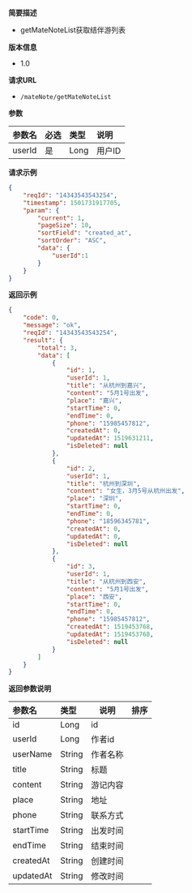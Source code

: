 **简要描述** 
- getMateNoteList获取结伴游列表

**版本信息**
- 1.0

**请求URL** 
- `/mateNote/getMateNoteList `

**参数** 

|参数名|必选|类型|说明|
|:---- |:---   |:---|:----- |
|userId |是 | Long | 用户ID |


**请求示例**

```JSON
{
	"reqId": "14343543543254",
	"timestamp": 1501731917705,
	"param": {
		"current": 1,
		"pageSize": 10,
		"sortField": "created_at",
		"sortOrder": "ASC",
		"data": {
			"userId":1
		}
	}
}
```



 **返回示例**

```JSON
{
    "code": 0,
    "message": "ok",
    "reqId": "14343543543254",
    "result": {
        "total": 3,
        "data": [
            {
                "id": 1,
                "userId": 1,
                "title": "从杭州到嘉兴",
                "content": "5月1号出发",
                "place": "嘉兴",
                "startTime": 0,
                "endTime": 0,
                "phone": "15985457812",
                "createdAt": 0,
                "updatedAt": 1519631211,
                "isDeleted": null
            },
            {
                "id": 2,
                "userId": 1,
                "title": "杭州到深圳",
                "content": "女生，3月5号从杭州出发",
                "place": "深圳",
                "startTime": 0,
                "endTime": 0,
                "phone": "18596345781",
                "createdAt": 0,
                "updatedAt": 0,
                "isDeleted": null
            },
            {
                "id": 3,
                "userId": 1,
                "title": "从杭州到西安",
                "content": "5月1号出发",
                "place": "西安",
                "startTime": 0,
                "endTime": 0,
                "phone": "15985457812",
                "createdAt": 1519453768,
                "updatedAt": 1519453768,
                "isDeleted": null
            }
        ]
    }
}
```



 **返回参数说明** 

|参数名|类型|说明|排序|
|:----- |:-----|-----  |-----  |
|id | Long   |id  | 
|userId  |Long |作者id |
|userName |String |作者名称 |
|title |String |标题 |
|content |String |游记内容 |
|place |String |地址 |
|phone |String |联系方式 |
|startTime |String |出发时间 |
|endTime |String |结束时间 |
|createdAt |String |创建时间 |
|updatedAt |String |修改时间 |
